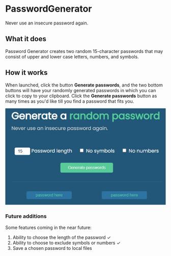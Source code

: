 # PasswordGenerator
Never use an insecure password again.

## What it does
Password Generator creates two random 15-character passwords that may consist of upper and lower case letters, numbers, and symbols.

## How it works
When launched, click the button **Generate passwords**, and the two bottom buttons will have your randomly generated passwords in which you can click to copy to your
clipboard. Click the **Generate passwords** button as many times as you'd like till you find a password that fits you.

![alt text](https://github.com/tjacobko/PasswordGenerator/blob/main/PasswordGenerator.JPG)

### Future additions
Some features coming in the near future:
1. Ability to choose the length of the password ✓
2. Ability to choose to exclude symbols or numbers ✓
3. Save a chosen password to local files
